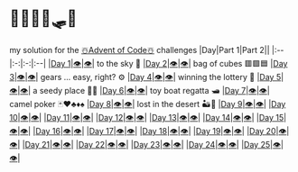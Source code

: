 # 🎄🦌🦌🦌🛷🎄
my solution for the [☃️Advent of Code☃️](https://adventofcode.com/2023) challenges
|Day|Part 1|Part 2||
|:--|:-:|:-:|:--|
|[Day 1](https://adventofcode.com/2023/day/1)|[👁️](https://github.com/MaxG99/AdventOfCode23/blob/main/src/main/java/Day_1/CalibrationDataCalculator_Part1.java)|[👁️](https://github.com/MaxG99/AdventOfCode23/blob/main/src/main/java/Day_1/CalibrationDataCalculator_Part2.java)| to the sky 🚀
|[Day 2](https://adventofcode.com/2023/day/2)|[👁️](https://github.com/MaxG99/AdventOfCode23/blob/main/src/main/java/Day_2/Part1.java)|[👁️](https://github.com/MaxG99/AdventOfCode23/blob/main/src/main/java/Day_2/Part2.java)| bag of cubes 🟥🟩🟦
|[Day 3](https://adventofcode.com/2023/day/3)|[👁️](https://github.com/MaxG99/AdventOfCode23/tree/main/src/main/java/Day_3/Part1.java)|[👁️](https://github.com/MaxG99/AdventOfCode23/tree/main/src/main/java/Day_3/Part2.java)| gears ... easy, right? ⚙️
|[Day 4](https://adventofcode.com/2023/day/4)|[👁️](https://github.com/MaxG99/AdventOfCode23/tree/main/src/main/java/Day_4/Part1.java)|[👁️](https://github.com/MaxG99/AdventOfCode23/tree/main/src/main/java/Day_4/Part2.java)| winning the lottery 🎰
|[Day 5](https://adventofcode.com/2023/day/5)|[👁️](https://github.com/MaxG99/AdventOfCode23/tree/main/src/main/java/Day_5/Part1.java)|[👁️](https://github.com/MaxG99/AdventOfCode23/tree/main/src/main/java/Day_5/Part2.java)| a seedy place 🌱🌱
|[Day 6](https://adventofcode.com/2023/day/6)|[👁️](https://github.com/MaxG99/AdventOfCode23/tree/main/src/main/java/Day_6/Part1.java)|[👁️](https://github.com/MaxG99/AdventOfCode23/tree/main/src/main/java/Day_6/Part2.java)| toy boat regatta 🛥️
|[Day 7](https://adventofcode.com/2023/day/7)|[👁️](https://github.com/MaxG99/AdventOfCode23/tree/main/src/main/java/Day_7/Part1.java)|[👁️](https://github.com/MaxG99/AdventOfCode23/tree/main/src/main/java/Day_7/Part2.java)| camel poker 🃏♥️♣️♦️♠️
|[Day 8](https://adventofcode.com/2023/day/8)|[👁️](https://github.com/MaxG99/AdventOfCode23/tree/main/src/main/java/Day_8/Part1.java)|[👁️](https://github.com/MaxG99/AdventOfCode23/tree/main/src/main/java/Day_8/Part2.java)| lost in the desert 🏜️🐫
|[Day 9](https://adventofcode.com/2023/day/9)|[👁️](https://github.com/MaxG99/AdventOfCode23/tree/main/src/main/java/Day_9/Part1.java)|[👁️](https://github.com/MaxG99/AdventOfCode23/tree/main/src/main/java/Day_9/Part2.java)|
|[Day 10](https://adventofcode.com/2023/day/10)|[👁️](https://github.com/MaxG99/AdventOfCode23/tree/main/src/main/java/Day_10/Part1.java)|[👁️](-https://github.com/MaxG99/AdventOfCode23/tree/main/src/main/java/Day_10/Part2.java)|
|[Day 11](-https://adventofcode.com/2023/day/11)|[👁️](-https://github.com/MaxG99/AdventOfCode23/tree/main/src/main/java/Day_11/Part1.java)|[👁️](-https://github.com/MaxG99/AdventOfCode23/tree/main/src/main/java/Day_11/Part2.java)|
|[Day 12](-https://adventofcode.com/2023/day/12)|[👁️](-https://github.com/MaxG99/AdventOfCode23/tree/main/src/main/java/Day_12/Part1.java)|[👁️](-https://github.com/MaxG99/AdventOfCode23/tree/main/src/main/java/Day_12/Part2.java)|
|[Day 13](-https://adventofcode.com/2023/day/13)|[👁️](-https://github.com/MaxG99/AdventOfCode23/tree/main/src/main/java/Day_13/Part1.java)|[👁️](-https://github.com/MaxG99/AdventOfCode23/tree/main/src/main/java/Day_13/Part2.java)|
|[Day 14](-https://adventofcode.com/2023/day/14)|[👁️](-https://github.com/MaxG99/AdventOfCode23/tree/main/src/main/java/Day_14/Part1.java)|[👁️](-https://github.com/MaxG99/AdventOfCode23/tree/main/src/main/java/Day_14/Part2.java)|
|[Day 15](-https://adventofcode.com/2023/day/15)|[👁️](-https://github.com/MaxG99/AdventOfCode23/tree/main/src/main/java/Day_15/Part1.java)|[👁️](-https://github.com/MaxG99/AdventOfCode23/tree/main/src/main/java/Day_15/Part2.java)|
|[Day 16](-https://adventofcode.com/2023/day/16)|[👁️](-https://github.com/MaxG99/AdventOfCode23/tree/main/src/main/java/Day_16/Part1.java)|[👁️](-https://github.com/MaxG99/AdventOfCode23/tree/main/src/main/java/Day_16/Part2.java)|
|[Day 17](-https://adventofcode.com/2023/day/17)|[👁️](-https://github.com/MaxG99/AdventOfCode23/tree/main/src/main/java/Day_17/Part1.java)|[👁️](-https://github.com/MaxG99/AdventOfCode23/tree/main/src/main/java/Day_17/Part2.java)|
|[Day 18](-https://adventofcode.com/2023/day/18)|[👁️](-https://github.com/MaxG99/AdventOfCode23/tree/main/src/main/java/Day_18/Part1.java)|[👁️](-https://github.com/MaxG99/AdventOfCode23/tree/main/src/main/java/Day_18/Part2.java)|
|[Day 19](-https://adventofcode.com/2023/day/19)|[👁️](-https://github.com/MaxG99/AdventOfCode23/tree/main/src/main/java/Day_19/Part1.java)|[👁️](-https://github.com/MaxG99/AdventOfCode23/tree/main/src/main/java/Day_19/Part2.java)|
|[Day 20](-https://adventofcode.com/2023/day/20)|[👁️](-https://github.com/MaxG99/AdventOfCode23/tree/main/src/main/java/Day_20/Part1.java)|[👁️](-https://github.com/MaxG99/AdventOfCode23/tree/main/src/main/java/Day_20/Part2.java)|
|[Day 21](-https://adventofcode.com/2023/day/21)|[👁️](-https://github.com/MaxG99/AdventOfCode23/tree/main/src/main/java/Day_21/Part1.java)|[👁️](-https://github.com/MaxG99/AdventOfCode23/tree/main/src/main/java/Day_21/Part2.java)|
|[Day 22](-https://adventofcode.com/2023/day/22)|[👁️](-https://github.com/MaxG99/AdventOfCode23/tree/main/src/main/java/Day_22/Part1.java)|[👁️](-https://github.com/MaxG99/AdventOfCode23/tree/main/src/main/java/Day_22/Part2.java)|
|[Day 23](-https://adventofcode.com/2023/day/23)|[👁️](-https://github.com/MaxG99/AdventOfCode23/tree/main/src/main/java/Day_23/Part1.java)|[👁️](-https://github.com/MaxG99/AdventOfCode23/tree/main/src/main/java/Day_23/Part2.java)|
|[Day 24](-https://adventofcode.com/2023/day/24)|[👁️](-https://github.com/MaxG99/AdventOfCode23/tree/main/src/main/java/Day_24/Part1.java)|[👁️](-https://github.com/MaxG99/AdventOfCode23/tree/main/src/main/java/Day_24/Part2.java)|
|[Day 25](-https://adventofcode.com/2023/day/25)|[👁️](-https://github.com/MaxG99/AdventOfCode23/tree/main/src/main/java/Day_25/Part1.java)|[👁️](-https://github.com/MaxG99/AdventOfCode23/tree/main/src/main/java/Day_25/Part2.java)|
